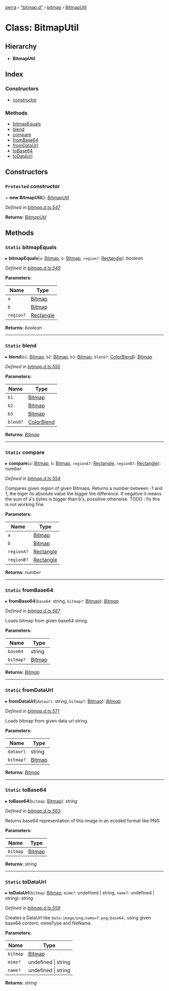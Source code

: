 [perra](../README.md) › ["bitmap.d"](../modules/_bitmap_d_.md) › [bitmap](../modules/_bitmap_d_.bitmap.md) › [BitmapUtil](_bitmap_d_.bitmap.bitmaputil.md)

# Class: BitmapUtil

## Hierarchy

* **BitmapUtil**

## Index

### Constructors

* [constructor](_bitmap_d_.bitmap.bitmaputil.md#protected-constructor)

### Methods

* [bitmapEquals](_bitmap_d_.bitmap.bitmaputil.md#static-bitmapequals)
* [blend](_bitmap_d_.bitmap.bitmaputil.md#static-blend)
* [compare](_bitmap_d_.bitmap.bitmaputil.md#static-compare)
* [fromBase64](_bitmap_d_.bitmap.bitmaputil.md#static-frombase64)
* [fromDataUrl](_bitmap_d_.bitmap.bitmaputil.md#static-fromdataurl)
* [toBase64](_bitmap_d_.bitmap.bitmaputil.md#static-tobase64)
* [toDataUrl](_bitmap_d_.bitmap.bitmaputil.md#static-todataurl)

## Constructors

### `Protected` constructor

\+ **new BitmapUtil**(): *[BitmapUtil](_bitmap_d_.bitmap.bitmaputil.md)*

*Defined in [bitmap.d.ts:547](https://github.com/cancerberoSgx/bitmap/blob/a4d7607/perra/src/bitmap.d.ts#L547)*

**Returns:** *[BitmapUtil](_bitmap_d_.bitmap.bitmaputil.md)*

## Methods

### `Static` bitmapEquals

▸ **bitmapEquals**(`a`: [Bitmap](../interfaces/_bitmap_d_.bitmap.bitmap.md), `b`: [Bitmap](../interfaces/_bitmap_d_.bitmap.bitmap.md), `region?`: [Rectangle](../modules/_bitmap_d_.bitmap.md#rectangle)): *boolean*

*Defined in [bitmap.d.ts:549](https://github.com/cancerberoSgx/bitmap/blob/a4d7607/perra/src/bitmap.d.ts#L549)*

**Parameters:**

Name | Type |
------ | ------ |
`a` | [Bitmap](../interfaces/_bitmap_d_.bitmap.bitmap.md) |
`b` | [Bitmap](../interfaces/_bitmap_d_.bitmap.bitmap.md) |
`region?` | [Rectangle](../modules/_bitmap_d_.bitmap.md#rectangle) |

**Returns:** *boolean*

___

### `Static` blend

▸ **blend**(`b1`: [Bitmap](../interfaces/_bitmap_d_.bitmap.bitmap.md), `b2`: [Bitmap](../interfaces/_bitmap_d_.bitmap.bitmap.md), `b3`: [Bitmap](../interfaces/_bitmap_d_.bitmap.bitmap.md), `blend?`: [ColorBlend](../modules/_bitmap_d_.bitmap.md#colorblend)): *[Bitmap](../interfaces/_bitmap_d_.bitmap.bitmap.md)*

*Defined in [bitmap.d.ts:555](https://github.com/cancerberoSgx/bitmap/blob/a4d7607/perra/src/bitmap.d.ts#L555)*

**Parameters:**

Name | Type |
------ | ------ |
`b1` | [Bitmap](../interfaces/_bitmap_d_.bitmap.bitmap.md) |
`b2` | [Bitmap](../interfaces/_bitmap_d_.bitmap.bitmap.md) |
`b3` | [Bitmap](../interfaces/_bitmap_d_.bitmap.bitmap.md) |
`blend?` | [ColorBlend](../modules/_bitmap_d_.bitmap.md#colorblend) |

**Returns:** *[Bitmap](../interfaces/_bitmap_d_.bitmap.bitmap.md)*

___

### `Static` compare

▸ **compare**(`a`: [Bitmap](../interfaces/_bitmap_d_.bitmap.bitmap.md), `b`: [Bitmap](../interfaces/_bitmap_d_.bitmap.bitmap.md), `regionA?`: [Rectangle](../modules/_bitmap_d_.bitmap.md#rectangle), `regionB?`: [Rectangle](../modules/_bitmap_d_.bitmap.md#rectangle)): *number*

*Defined in [bitmap.d.ts:554](https://github.com/cancerberoSgx/bitmap/blob/a4d7607/perra/src/bitmap.d.ts#L554)*

Compares given region of given Bitmaps. Returns a number between -1 and 1, the biger its absolute value the bigger the difference. If negative it means the sum of a's bytes is bigger than b's, possitive otherwise.
TODO : fix this is not working fine

**Parameters:**

Name | Type |
------ | ------ |
`a` | [Bitmap](../interfaces/_bitmap_d_.bitmap.bitmap.md) |
`b` | [Bitmap](../interfaces/_bitmap_d_.bitmap.bitmap.md) |
`regionA?` | [Rectangle](../modules/_bitmap_d_.bitmap.md#rectangle) |
`regionB?` | [Rectangle](../modules/_bitmap_d_.bitmap.md#rectangle) |

**Returns:** *number*

___

### `Static` fromBase64

▸ **fromBase64**(`base64`: string, `bitmap?`: [Bitmap](../interfaces/_bitmap_d_.bitmap.bitmap.md)): *[Bitmap](../interfaces/_bitmap_d_.bitmap.bitmap.md)*

*Defined in [bitmap.d.ts:567](https://github.com/cancerberoSgx/bitmap/blob/a4d7607/perra/src/bitmap.d.ts#L567)*

Loads bitmap from given base64 string.

**Parameters:**

Name | Type |
------ | ------ |
`base64` | string |
`bitmap?` | [Bitmap](../interfaces/_bitmap_d_.bitmap.bitmap.md) |

**Returns:** *[Bitmap](../interfaces/_bitmap_d_.bitmap.bitmap.md)*

___

### `Static` fromDataUrl

▸ **fromDataUrl**(`dataurl`: string, `bitmap?`: [Bitmap](../interfaces/_bitmap_d_.bitmap.bitmap.md)): *[Bitmap](../interfaces/_bitmap_d_.bitmap.bitmap.md)*

*Defined in [bitmap.d.ts:571](https://github.com/cancerberoSgx/bitmap/blob/a4d7607/perra/src/bitmap.d.ts#L571)*

Loads bitmap from given data url string.

**Parameters:**

Name | Type |
------ | ------ |
`dataurl` | string |
`bitmap?` | [Bitmap](../interfaces/_bitmap_d_.bitmap.bitmap.md) |

**Returns:** *[Bitmap](../interfaces/_bitmap_d_.bitmap.bitmap.md)*

___

### `Static` toBase64

▸ **toBase64**(`bitmap`: [Bitmap](../interfaces/_bitmap_d_.bitmap.bitmap.md)): *string*

*Defined in [bitmap.d.ts:563](https://github.com/cancerberoSgx/bitmap/blob/a4d7607/perra/src/bitmap.d.ts#L563)*

Returns base64 representation of this image in an ecoded format like PNG

**Parameters:**

Name | Type |
------ | ------ |
`bitmap` | [Bitmap](../interfaces/_bitmap_d_.bitmap.bitmap.md) |

**Returns:** *string*

___

### `Static` toDataUrl

▸ **toDataUrl**(`bitmap`: [Bitmap](../interfaces/_bitmap_d_.bitmap.bitmap.md), `mime?`: undefined | string, `name?`: undefined | string): *string*

*Defined in [bitmap.d.ts:559](https://github.com/cancerberoSgx/bitmap/blob/a4d7607/perra/src/bitmap.d.ts#L559)*

Creates a DataUrl like `data:image/png;name=f.png;base64,` using given base64 content, mimeType and fileName.

**Parameters:**

Name | Type |
------ | ------ |
`bitmap` | [Bitmap](../interfaces/_bitmap_d_.bitmap.bitmap.md) |
`mime?` | undefined &#124; string |
`name?` | undefined &#124; string |

**Returns:** *string*
